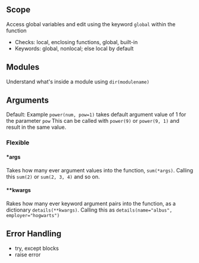## Scope
Access global variables and edit using the keyword `global` within the function
- Checks: local, enclosing functions, global, built-in
- Keywords: global, nonlocal; else local by default

## Modules
Understand what's inside a module using `dir(modulename)`

## Arguments
Default: Example `power(num, pow=1)` takes default argument value of 1 for the parameter `pow`
This can be called with `power(9)` or `power(9, 1)` and result in the same value.

### Flexible
#### *args
Takes how many ever argument values into the function, `sum(*args)`. 
Calling this `sum(2)` or `sum(2, 3, 4)` and so on.

#### **kwargs
Rakes how many ever keyword argument pairs into the function, as a dictionary `details(**kwargs)`. 
Calling this as `details(name="albus", employer="hogwarts")`

## Error Handling
- try, except blocks
- raise error
